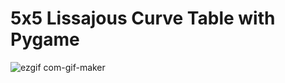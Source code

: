 # 5x5 Lissajous Curve Table with Pygame 

![ezgif com-gif-maker](https://user-images.githubusercontent.com/81440170/144372610-610de509-f83b-439c-91d1-0834bf9d6a24.gif)


